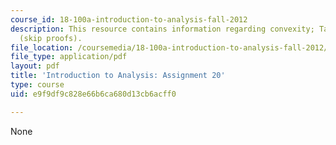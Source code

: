```yaml
---
course_id: 18-100a-introduction-to-analysis-fall-2012
description: This resource contains information regarding convexity; Taylor's theorem
  (skip proofs).
file_location: /coursemedia/18-100a-introduction-to-analysis-fall-2012/e9f9df9c828e66b6ca680d13cb6acff0_MIT18_100AF12_Assign_20.pdf
file_type: application/pdf
layout: pdf
title: 'Introduction to Analysis: Assignment 20'
type: course
uid: e9f9df9c828e66b6ca680d13cb6acff0

---
```

None